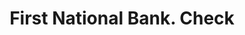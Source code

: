 ---
doi: 10.7916/D8P570N4
date_other: '1890'
date_other_textual: 1890-1899
form: printed ephemera
genre:
- Checks (bank checks)
name:
- First National Bank
object_in_context_url: https://biggert.cul.columbia.edu/items/view/ave_biggert_01889
subject_hierarchical_geographic:
- Dillon, Montana, United States
subject_name:
- First National Bank
title: First National Bank. Check
sort_title: First National Bank. Check
call_number: ave_biggert_01889
coordinates:
- 45.215833333333336,-112.63416666666667
pid: ave_biggert_01889
identifiers: ave_biggert_01889
thumbnail: false
permalink: /biggert/ave_biggert_01889/
layout: iiif-image-page
---